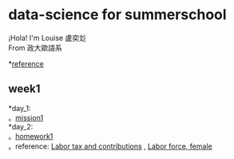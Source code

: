 # data-science for summerschool    
  
¡Hola! I'm Louise 盧奕彣  
From 政大歐語系  
  
*[reference](https://www.peculab.org/)
## week1  
*day_1:  
   。[mission1](https://louiselu1011.github.io/data-science-summerschool/day%201/beginning.html)  
*day_2:  
   。[homework1](https://github.com/louiselu1011/data-science-summerschool/blob/master/day2_homework1/data_combined.html)  
   。reference: [Labor tax and contributions](https://data.worldbank.org/indicator/IC.TAX.LABR.CP.ZS?view=chart)  , [Labor force, female](https://data.worldbank.org/indicator/SL.TLF.TOTL.FE.ZS?view=chart)
